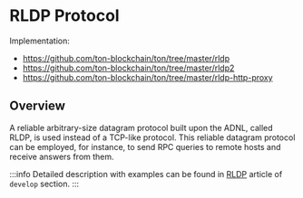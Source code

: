 # RLDP Protocol

Implementation:
* https://github.com/ton-blockchain/ton/tree/master/rldp
* https://github.com/ton-blockchain/ton/tree/master/rldp2
* https://github.com/ton-blockchain/ton/tree/master/rldp-http-proxy

## Overview

A reliable arbitrary-size datagram protocol built upon the ADNL, called RLDP,
is used instead of a TCP-like protocol. This reliable datagram protocol can
be employed, for instance, to send RPC queries to remote hosts and receive
answers from them.

:::info
Detailed description with examples can be found in [RLDP](/docs/develop/network/rldp) article of `develop` section.
:::